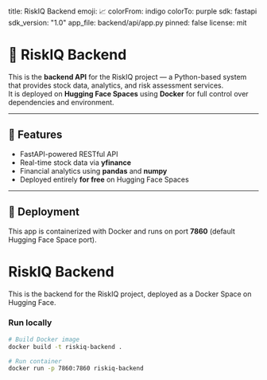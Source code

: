 title: RiskIQ Backend
emoji: 📈
colorFrom: indigo
colorTo: purple
sdk: fastapi
sdk_version: "1.0"
app_file: backend/api/app.py
pinned: false
license: mit

# 🧠 RiskIQ Backend

This is the **backend API** for the RiskIQ project — a Python-based system that provides stock data, analytics, and risk assessment services.  
It is deployed on **Hugging Face Spaces** using **Docker** for full control over dependencies and environment.

---

## 🚀 Features
- FastAPI-powered RESTful API  
- Real-time stock data via **yfinance**  
- Financial analytics using **pandas** and **numpy**  
- Deployed entirely **for free** on Hugging Face Spaces  

---

## 🧩 Deployment
This app is containerized with Docker and runs on port **7860** (default Hugging Face Space port).

# RiskIQ Backend

This is the backend for the RiskIQ project, deployed as a Docker Space on Hugging Face.

### Run locally
```bash
# Build Docker image
docker build -t riskiq-backend .

# Run container
docker run -p 7860:7860 riskiq-backend
